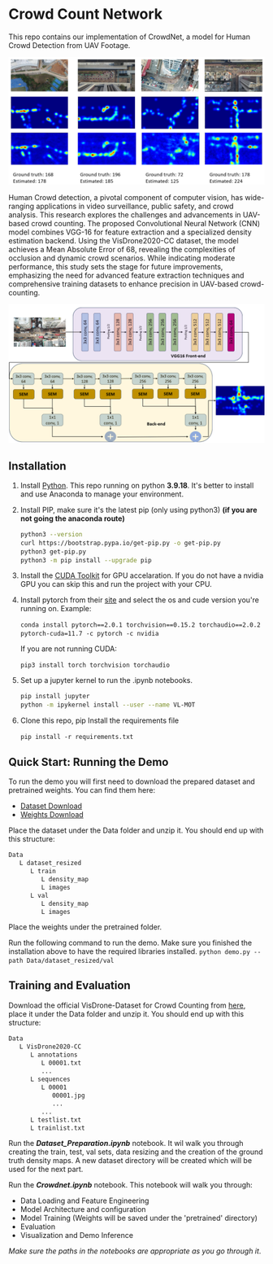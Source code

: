 # Crowd Count Network

This repo contains our implementation of CrowdNet, a model for Human Crowd Detection from UAV Footage.

![results](img/CrowdNet_Results.png)

Human Crowd detection, a pivotal component of computer vision, has wide-ranging applications in video surveillance, public safety, and crowd analysis. This research explores the challenges and advancements in UAV-based crowd counting. The proposed Convolutional Neural Network (CNN) model combines VGG-16 for feature extraction and a specialized density estimation backend. Using the VisDrone2020-CC dataset, the model achieves a Mean Absolute Error of 68, revealing the complexities of occlusion and dynamic crowd scenarios. While indicating moderate performance, this study sets the stage for future improvements, emphasizing the need for advanced feature extraction techniques and comprehensive training datasets to enhance precision in UAV-based crowd-counting.

![Architecture](img/architecture.png)

## Installation

1. Install [Python](https://www.python.org/downloads/). This repo running on python **3.9.18**. It's better to install and use Anaconda to manage your environment.
2. Install PIP, make sure it's the latest pip (only using python3) **(if you are not going the anaconda route)**

   ```bash
   python3 --version
   curl https://bootstrap.pypa.io/get-pip.py -o get-pip.py
   python3 get-pip.py
   python3 -m pip install --upgrade pip
   ```

3. Install the [CUDA Toolkit](https://developer.nvidia.com/cuda-toolkit) for GPU accelaration. If you do not have a nvidia GPU you can skip this and run the project with your CPU.
4. Install pytorch from their [site](https://pytorch.org/) and select the os and cude version you're running on. Example:

   `conda install pytorch==2.0.1 torchvision==0.15.2 torchaudio==2.0.2 pytorch-cuda=11.7 -c pytorch -c nvidia`

   If you are not running CUDA:

   `pip3 install torch torchvision torchaudio`
5. Set up a jupyter kernel to run the .ipynb notebooks.

   ```bash
   pip install jupyter
   python -m ipykernel install --user --name VL-MOT
   ```

6. Clone this repo, pip Install the requirements file

   `pip install -r requirements.txt`

## Quick Start: Running the Demo

To run the demo you will first need to download the prepared dataset and pretrained weights. You can find them here:

- [Dataset Download](https://kuacae-my.sharepoint.com/:u:/g/personal/100044982_ku_ac_ae/EVhf9Lp9B9xIlUFZCDJ9x40BvZpfq6QHWPSASYep4jT1qA?e=MhJIbi)
- [Weights Download](https://kuacae-my.sharepoint.com/:u:/g/personal/100044982_ku_ac_ae/EWgZ_4Qshw5GvvW4yJ3nD3sBKO7XjMQpgq1_fyTRGT2FOw?e=HxnGQO)

Place the dataset under the Data folder and unzip it. You should end up with this structure:

```
Data
   L dataset_resized
      L train
         L density_map
         L images
      L val
         L density_map
         L images
``````

Place the weights under the pretrained folder.

Run the following command to run the demo. Make sure you finished the installation above to have the required libraries installed.
`python demo.py --path Data/dataset_resized/val`

## Training and Evaluation

Download the official VisDrone-Dataset for Crowd Counting from [here](https://github.com/VisDrone/VisDrone-Dataset), place it under the Data folder and unzip it. You should end up with this structure:

```
Data
   L VisDrone2020-CC
      L annotations
         L 00001.txt
         ...
      L sequences
         L 00001
            00001.jpg
            ...
         ...
      L testlist.txt
      L trainlist.txt
```

Run the ***Dataset_Preparation.ipynb*** notebook. It wil walk you through creating the train, test, val sets, data resizing and the creation of the ground truth density maps. A new dataset directory will be created which will be used for the next part.

Run the ***Crowdnet.ipynb*** notebook. This notebook will walk you through:

- Data Loading and Feature Engineering
- Model Architecture and configuration
- Model Training (Weights will be saved under the 'pretrained' directory)
- Evaluation
- Visualization and Demo Inference

*Make sure the paths in the notebooks are appropriate as you go through it*.
